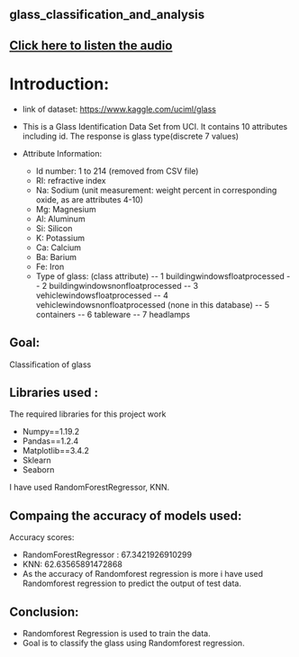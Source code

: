 ## glass_classification_and_analysis
## [Click here to listen the audio]()
# Introduction:
- link of dataset: https://www.kaggle.com/uciml/glass

- This is a Glass Identification Data Set from UCI. It contains 10 attributes including id. The response is glass type(discrete 7 values)

- Attribute Information:
    - Id number: 1 to 214 (removed from CSV file)
    - RI: refractive index
    - Na: Sodium (unit measurement: weight percent in corresponding oxide, as are attributes 4-10)
    - Mg: Magnesium
    - Al: Aluminum
    - Si: Silicon
    - K: Potassium
    - Ca: Calcium
    - Ba: Barium
    - Fe: Iron
    - Type of glass: (class attribute) 
             -- 1 buildingwindowsfloatprocessed 
             -- 2 buildingwindowsnonfloatprocessed 
             -- 3 vehiclewindowsfloatprocessed
             -- 4 vehiclewindowsnonfloatprocessed (none in this database) 
             -- 5 containers 
             -- 6 tableware 
             -- 7 headlamps

## Goal:
Classification of glass

## Libraries used :
The required libraries for this project work
- Numpy==1.19.2
- Pandas==1.2.4
- Matplotlib==3.4.2
- Sklearn
- Seaborn


I have used RandomForestRegressor, KNN.

## Compaing the accuracy of models used:
Accuracy scores:
- RandomForestRegressor : 67.3421926910299
- KNN: 62.63565891472868
- As the accuracy of Randomforest regression is more i have used Randomforest regression to predict the output of test data.

## Conclusion:
- Randomforest Regression is used to train the data.
- Goal is to classify the glass using Randomforest regression.

